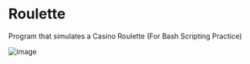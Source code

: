 # Roulette
Program that simulates a Casino Roulette (For Bash Scripting Practice)

![image](https://github.com/user-attachments/assets/dda4c344-7eec-41f4-9fdc-02f913efe46d)
